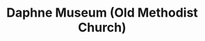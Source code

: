 ---
layout: repo
title: "Daphne  Museum (Old Methodist Church)"
id: 10173
permalink: repos/10173/
---